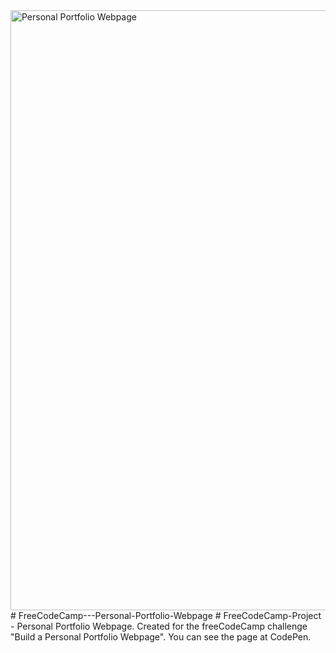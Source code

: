 <img width="960" alt="Personal Portfolio Webpage" src="https://user-images.githubusercontent.com/89525437/132594162-356761a2-9f5d-42c6-8804-db09d3a73668.png">
# FreeCodeCamp---Personal-Portfolio-Webpage
# FreeCodeCamp-Project -  Personal Portfolio Webpage. Created for the freeCodeCamp challenge "Build a Personal Portfolio Webpage".  You can see the page at CodePen.
